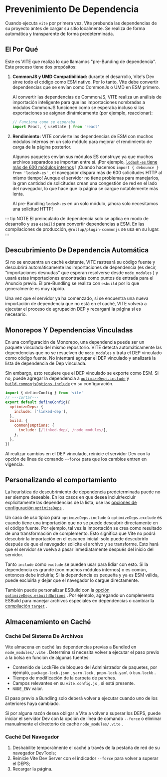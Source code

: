 # Prevenimiento De Dependencia

Cuando ejecuta `vite` por primera vez, Vite prebunda las dependencias de su proyecto antes de cargar su sitio localmente. Se realiza de forma automática y transparente de forma predeterminada.

## El Por Qué

Este es VITE que realiza lo que llamamos "pre-Bunding de dependencia". Este proceso tiene dos propósitos:

1. **CommonJS y UMD Compatibilidad:** durante el desarrollo, Vite's Dev sirve todo el código como ESM nativo. Por lo tanto, Vite debe convertir dependencias que se envían como CommonJs o UMD en ESM primero.

   Al convertir las dependencias de CommonJS, VITE realiza un análisis de importación inteligente para que las importaciones nombradas a módulos CommonJS funcionen como se esperaba incluso si las exportaciones se asignan dinámicamente (por ejemplo, reaccionar):

   ```js
   // Funciona como se esperaba
   import React, { useState } from 'react'
   ```

2. **Rendimiento:** VITE convierte las dependencias de ESM con muchos módulos internos en un solo módulo para mejorar el rendimiento de carga de la página posterior.

   Algunos paquetes envían sus módulos ES construye ya que muchos archivos separados se importan entre sí. ¡Por ejemplo, [`lodash-es` tiene más de 600 módulos internos](https://unpkg.com/browse/lodash-es/) ! ¡Cuando hacemos `import { debounce } from 'lodash-es'` , el navegador dispara más de 600 solicitudes HTTP al mismo tiempo! Aunque el servidor no tiene problemas para manejarlos, la gran cantidad de solicitudes crean una congestión de red en el lado del navegador, lo que hace que la página se cargue notablemente más lenta.

   Al pre-Bundling `lodash-es` en un solo módulo, ¡ahora solo necesitamos una solicitud HTTP!

::: tip NOTE
El preinculado de dependencia solo se aplica en modo de desarrollo y usa `esbuild` para convertir dependencias a ESM. En las compilaciones de producción, `@rollup/plugin-commonjs` se usa en su lugar.
:::

## Descubrimiento De Dependencia Automática

Si no se encuentra un caché existente, VITE rastreará su código fuente y descubrirá automáticamente las importaciones de dependencia (es decir, "importaciones desnudas" que esperan resolverse desde `node_modules` ) y usará estas importaciones encontradas como puntos de entrada para el Anuncio previo. El pre-Bundling se realiza con `esbuild` por lo que generalmente es muy rápido.

Una vez que el servidor ya ha comenzado, si se encuentra una nueva importación de dependencia que no está en el caché, VITE volverá a ejecutar el proceso de agrupación DEP y recargará la página si es necesario.

## Monorepos Y Dependencias Vinculadas

En una configuración de Monorepo, una dependencia puede ser un paquete vinculado del mismo repositorio. VITE detecta automáticamente las dependencias que no se resuelven de `node_modules` y trata el DEP vinculado como código fuente. No intentará agrupar el DEP vinculado y analizará la lista de dependencia de Dep vinculada.

Sin embargo, esto requiere que el DEP vinculado se exporte como ESM. Si no, puede agregar la dependencia a [`optimizeDeps.include`](/es/config/dep-optimization-options.md#optimizedeps-include) y [`build.commonjsOptions.include`](/es/config/build-options.md#build-commonjsoptions) en su configuración.

```js twoslash [vite.config.js]
import { defineConfig } from 'vite'
// ---cortar---
export default defineConfig({
  optimizeDeps: {
    include: ['linked-dep'],
  },
  build: {
    commonjsOptions: {
      include: [/linked-dep/, /node_modules/],
    },
  },
})
```

Al realizar cambios en el DEP vinculado, reinicie el servidor Dev con la opción de línea de comando `--force` para que los cambios entren en vigencia.

## Personalizando el comportamiento

La heurística de descubrimiento de dependencia predeterminada puede no ser siempre deseable. En los casos en que desea incluir/excluir explícitamente las dependencias de la lista, use las [opciones de configuración `optimizeDeps`](/es/config/dep-optimization-options.md) .

Un caso de uso típico para `optimizeDeps.include` o `optimizeDeps.exclude` es cuando tiene una importación que no se puede descubrir directamente en el código fuente. Por ejemplo, tal vez la importación se crea como resultado de una transformación de complemento. Esto significa que Vite no podrá descubrir la importación en el escaneo inicial: solo puede descubrirlo después de que el navegador solicite el archivo y se transforme. Esto hará que el servidor se vuelva a pasar inmediatamente después del inicio del servidor.

Tanto `include` como `exclude` se pueden usar para lidiar con esto. Si la dependencia es grande (con muchos módulos internos) o es común, entonces debe incluirla; Si la dependencia es pequeña y ya es ESM válida, puede excluirla y dejar que el navegador lo cargue directamente.

También puede personalizar ESBuild con la [opción `optimizeDeps.esbuildOptions`](/es/config/dep-optimization-options.md#optimizedeps-esbuildoptions) . Por ejemplo, agregando un complemento ESBuild para manejar archivos especiales en dependencias o cambiar la [compilación `target`](https://esbuild.github.io/api/#target) .

## Almacenamiento en Caché

### Caché Del Sistema De Archivos

Vite almacena en caché las dependencias previas a Bundled en `node_modules/.vite` . Determina si necesita volver a ejecutar el paso previo a la bolsa en función de algunas fuentes:

- Contenido de LockFile de bloqueo del Administrador de paquetes, por ejemplo, `package-lock.json` , `yarn.lock` , `pnpm-lock.yaml` o `bun.lockb` .
- Tiempo de modificación de la carpeta de parches.
- Campos relevantes en su `vite.config.js` , si está presente.
- `NODE_ENV` valor.

El paso previo a Bundling solo deberá volver a ejecutar cuando uno de los anteriores haya cambiado.

Si por alguna razón desea obligar a Vite a volver a superar los DEPS, puede iniciar el servidor Dev con la opción de línea de comando `--force` o eliminar manualmente el directorio de caché `node_modules/.vite` .

### Caché Del Navegador

1. Deshabilite temporalmente el caché a través de la pestaña de red de su navegador DevTools;
2. Reinicie Vite Dev Server con el indicador `--force` para volver a superar el DEPS;
3. Recargar la página.
